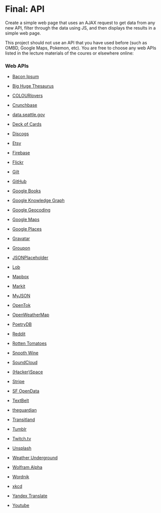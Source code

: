 # Final: API

Create a simple web page that uses an AJAX request to get data from any new API, filter through the data using JS, and then displays the results in a simple web page.

This project should not use an API that you have used before (such as OMBD, Google Maps, Pokemon, etc). You are free to choose any web APIs listed in the lecture materials of the coures or elsewhere online:


### Web APIs
<ul>
  <li>
    <p><a href="http://baconipsum.com/json-api/">Bacon Ipsum</a></p>
  </li>
  <li>
    <p><a href="http://words.bighugelabs.com/api.php">Big Huge Thesaurus</a></p>
  </li>
  <li>
    <p><a href="http://www.colourlovers.com/api">COLOURlovers</a></p>
  </li>
  <li>
    <p><a href="https://data.crunchbase.com/v3/docs/using-the-api">Crunchbase</a></p>
  </li>
  <li>
    <p><a href="https://data.seattle.gov/">data.seattle.gov</a></p>
  </li>
  <li>
    <p><a href="http://deckofcardsapi.com/">Deck of Cards</a></p>
  </li>
  <li>
    <p><a href="https://www.discogs.com/developers/">Discogs</a></p>
  </li>
  <li>
    <p><a href="https://www.etsy.com/developers/documentation">Etsy</a></p>
  </li>
  <li>
    <p><a href="https://firebase.google.com/docs/web/setup">Firebase</a></p>
  </li>
  <li>
    <p><a href="https://www.flickr.com/services/api/">Flickr</a></p>
  </li>
  <li>
    <p><a href="https://dev.gilt.com/documentation/overview.html">Gilt</a></p>
  </li>
  <li>
    <p><a href="https://developer.github.com/">GitHub</a></p>
  </li>
  <li>
    <p><a href="https://developers.google.com/books/docs/v1/using">Google Books</a></p>
  </li>
  <li>
    <p><a href="https://developers.google.com/knowledge-graph/">Google Knowledge Graph</a></p>
  </li>
  <li>
    <p><a href="https://developers.google.com/maps/documentation/geocoding/start">Google Geocoding</a></p>
  </li>
  <li>
    <p><a href="https://developers.google.com/maps/documentation/javascript/">Google Maps</a></p>
  </li>
  <li>
    <p><a href="https://developers.google.com/maps/documentation/javascript/places#overview">Google Places</a></p>
  </li>
  <li>
    <p><a href="http://en.gravatar.com/site/implement/">Gravatar</a></p>
  </li>
  <li>
    <p><a href="https://www.groupon.com/pages/api">Groupon</a></p>
  </li>
  <li>
    <p><a href="http://jsonplaceholder.typicode.com/">JSONPlaceholder</a></p>
  </li>
  <li>
    <p><a href="https://lob.com/docs">Lob</a></p>
  </li>
  <li>
    <p><a href="https://www.mapbox.com/api-documentation/">Mapbox</a></p>
  </li>
  <li>
    <p><a href="http://dev.markitondemand.com/MODApis/">Markit</a></p>
  </li>
  <li>
    <p><a href="http://myjson.com/">MyJSON</a></p>
  </li>
  <li>
    <p><a href="https://tokbox.com/developer/rest/">OpenTok</a></p>
  </li>
  <li>
    <p><a href="http://openweathermap.org/api">OpenWeatherMap</a></p>
  </li>
  <li>
    <p><a href="http://poetrydb.org/">PoetryDB</a></p>
  </li>
  <li>
    <p><a href="https://www.reddit.com/dev/api">Reddit</a></p>
  </li>
  <li>
    <p><a href="http://developer.rottentomatoes.com/docs/read/JSON">Rotten Tomatoes</a></p>
  </li>
  <li>
    <p><a href="http://api.snooth.com/">Snooth Wine</a></p>
  </li>
  <li>
    <p><a href="https://developers.soundcloud.com/docs/api/reference">SoundCloud</a></p>
  </li>
  <li>
    <p><a href="http://spaceapi.net/">(Hacker)Space</a></p>
  </li>
  <li>
    <p><a href="https://stripe.com/docs/api#intro">Stripe</a></p>
  </li>
  <li>
    <p><a href="https://data.sfgov.org/">SF OpenData</a></p>
  </li>
  <li>
    <p><a href="http://textbelt.com/">TextBelt</a></p>
  </li>
  <li>
    <p><a href="http://open-platform.theguardian.com/">theguardian</a></p>
  </li>
  <li>
    <p><a href="https://transit.land/documentation/">Transitland</a></p>
  </li>
  <li>
    <p><a href="https://www.tumblr.com/docs/en/api/v2">Tumblr</a></p>
  </li>
  <li>
    <p><a href="https://github.com/justintv/Twitch-API">Twitch.tv</a></p>
  </li>
  <li>
    <p><a href="https://unsplash.com/documentation">Unsplash</a></p>
  </li>
  <li>
    <p><a href="http://api.wunderground.com/weather/api/d/docs">Weather Underground</a></p>
  </li>
  <li>
    <p><a href="http://products.wolframalpha.com/api/">Wolfram Alpha</a></p>
  </li>
  <li>
    <p><a href="http://developer.wordnik.com/docs.html">Wordnik</a></p>
  </li>
  <li>
    <p><a href="https://xkcd.com/json.html">xkcd</a></p>
  </li>
  <li>
    <p><a href="https://tech.yandex.com/translate/">Yandex Translate</a></p>
  </li>
  <li><a href="https://developers.google.com/youtube/v3/getting-started">Youtube</a></li>
</ul>
